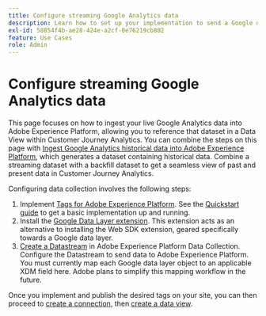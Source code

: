 ```yaml
---
title: Configure streaming Google Analytics data
description: Learn how to set up your implementation to send a Google data layer into Adobe Experience Platform
exl-id: 58854f4b-ae28-424e-a2cf-0e76219cb802
feature: Use Cases
role: Admin
---
```

# Configure streaming Google Analytics data

This page focuses on how to ingest your live Google Analytics data into Adobe Experience Platform, allowing you to reference that dataset in a Data View within Customer Journey Analytics. You can combine the steps on this page with [Ingest Google Analytics historical data into Adobe Experience Platform](backfill.md), which generates a dataset containing historical data. Combine a streaming dataset with a backfill dataset to get a seamless view of past and present data in Customer Journey Analytics.

Configuring data collection involves the following steps:

1. Implement [Tags for Adobe Experience Platform](https://experienceleague.adobe.com/docs/experience-platform/tags/home.html). See the [Quickstart guide](https://experienceleague.adobe.com/docs/experience-platform/tags/get-started/quick-start.html) to get a basic implementation up and running.
1. Install the [Google Data Layer extension](https://experienceleague.adobe.com/docs/experience-platform/tags/extensions/adobe/google-data-layer/overview.html). This extension acts as an alternative to installing the Web SDK extension, geared specifically towards a Google data layer.
1. [Create a Datastream](https://experienceleague.adobe.com/docs/experience-platform/edge/datastreams/overview.html) in Adobe Experience Platform Data Collection. Configure the Datastream to send data to Adobe Experience Platform. You must currently map each Google data layer object to an applicable XDM field here. Adobe plans to simplify this mapping workflow in the future.

Once you implement and publish the desired tags on your site, you can then proceed to [create a connection](/help/connections/create-connection.md), then [create a data view](/help/data-views/create-dataview.md).
